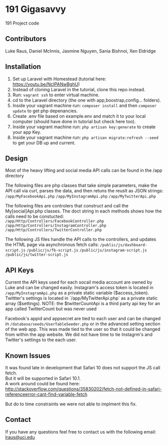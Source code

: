 # 191 Gigasavvy
191 Project code

## Contributors
Luke Raus, Daniel McInnis, Jasmine Nguyen, Sania Bishnoi, Xen Eldridge

## Installation
1. Set up Laravel with Homestead (tutorial here: https://youtu.be/NcIPANwBghU)
2. Instead of cloning Laravel in the tutorial, clone this repo instead.
3. Run: `vagrant ssh` to enter virtual machine.
4. cd to the Laravel directory (the one with app,boostrap,config... folders).
5. Inside your vagrant machine run: `composer install` and then `composer update` to get php depenancies.
6. Create .env file based on example.env and match it to your local computer (should have done in tutorial but check here too).
7. Inside your vagrant machine run: `php artisan key:generate` to create your app Key.
8. Inside your vagrant machine run: `php artisan migrate:refresh --seed` to get your DB up and current.

## Design
Most of the heavy lifting and social media API calls can be found in the /app directory

The following files are php classes that take simple parameters, make the API call via curl,
parses the data, and then retuns the reuslt as JSON strings:
`/app/MyFacebookApi.php`
`/app/MyInstagramApi.php`
`/app/MyTwitterApi.php`

The following files are controlers that construct and call the My[social]Api.php classes.
The doct string in each methods shows how the calls need to be constucted:   
`/app/Http/Controllers/FacebookController.php`
`/app/Http/Controllers/InstagramController.php`
`/app/Http/Controllers/TwitterController.php`

The following JS files handle the API calls to the controllers, and updates the HTML page via asynchronous fetch calls:
`/public/js/dashboard-script.js`
`/public/js/fb-script.js`
`/public/js/instagram-script.js`
`/public/js/twitter-script.js`

## API Keys

Current the API keys used for each socail media account are owned by Luke and can be changed easily.
Instagram's access token is located in `/app/MyInstagramApi.php` as a private static variable ($access_token).
Twittter's settings is located in `/app/MyTwitterApi.php` as a private static array ($settings). 
	NOTE: the $twitterCountApi is a third party api key for an app called TwitterCount but was never used

Facebook's appid and appsecret are tied to each user and can be changed in `/database/seeds/UserTableSeeder.php`
or in the advanced setting section of the web app.
This was made tied to the user so that it could be changed from within the app website.
We did not have time to tie Instagrm's and Twitter's settings to the each user.

## Known Issues

It was found late in development that Safari 10 does not support the JS call fetch.  
But it will be supported in Safari 10.1.  
A work around could be found here:
http://stackoverflow.com/questions/35830202/fetch-not-defined-in-safari-referenceerror-cant-find-variable-fetch

But do to time constraints we were not able to implment this fix.

## Contact

If you have any questions feel free to contact us with the following email:
lraus@uci.edu